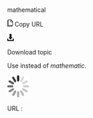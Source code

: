 # 

mathematical

![Copy URL](media/mathematical/Copy.png)
Copy URL

![Download](media/mathematical/Download.png)

Download topic

Use instead of *mathematic*.

![In progress](media/mathematical/activity-large.gif)

URL :
